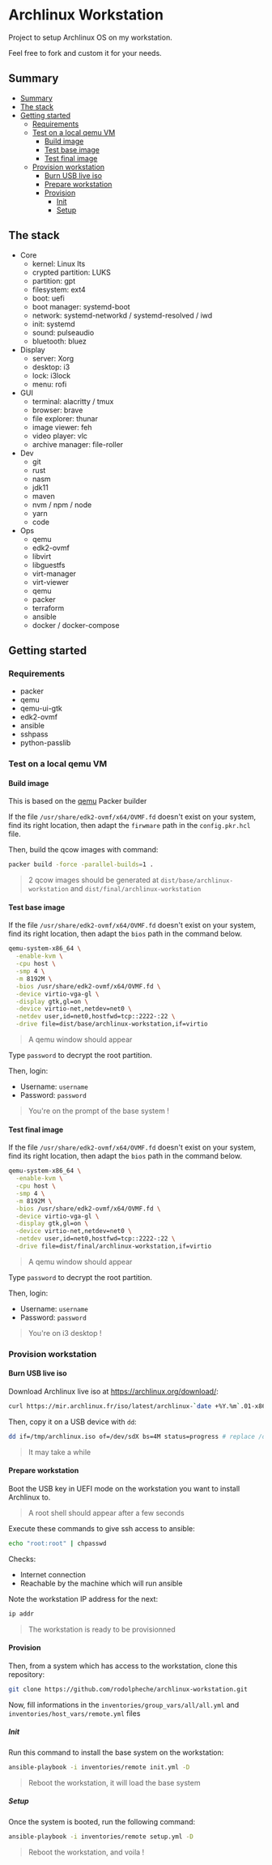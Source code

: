# Archlinux Workstation

Project to setup Archlinux OS on my workstation.

Feel free to fork and custom it for your needs.

## Summary

<!-- TOC -->

- [Summary](#summary)
- [The stack](#the-stack)
- [Getting started](#getting-started)
    - [Requirements](#requirements)
    - [Test on a local qemu VM](#test-on-a-local-qemu-vm)
        - [Build image](#build-image)
        - [Test base image](#test-base-image)
        - [Test final image](#test-final-image)
    - [Provision workstation](#provision-workstation)
        - [Burn USB live iso](#burn-usb-live-iso)
        - [Prepare workstation](#prepare-workstation)
        - [Provision](#provision)
            - [Init](#init)
            - [Setup](#setup)

<!-- /TOC -->

## The stack

- Core
  - kernel: Linux lts
  - crypted partition: LUKS
  - partition: gpt
  - filesystem: ext4
  - boot: uefi
  - boot manager: systemd-boot
  - network: systemd-networkd / systemd-resolved / iwd
  - init: systemd
  - sound: pulseaudio
  - bluetooth: bluez
- Display
  - server: Xorg
  - desktop: i3
  - lock: i3lock
  - menu: rofi
- GUI
  - terminal: alacritty / tmux
  - browser: brave
  - file explorer: thunar
  - image viewer: feh
  - video player: vlc
  - archive manager: file-roller
- Dev
  - git
  - rust
  - nasm
  - jdk11
  - maven
  - nvm / npm / node
  - yarn
  - code
- Ops
  - qemu
  - edk2-ovmf
  - libvirt
  - libguestfs
  - virt-manager
  - virt-viewer
  - qemu
  - packer
  - terraform
  - ansible
  - docker / docker-compose

## Getting started

### Requirements

- packer
- qemu
- qemu-ui-gtk
- edk2-ovmf
- ansible
- sshpass
- python-passlib

### Test on a local qemu VM

#### Build image

This is based on the [qemu](https://www.packer.io/plugins/builders/qemu) Packer builder

If the file `/usr/share/edk2-ovmf/x64/OVMF.fd` doesn't exist on your system, find its right location, then adapt the `firwmare` path in the `config.pkr.hcl` file.

Then, build the qcow images with command:

```bash
packer build -force -parallel-builds=1 .
```

> 2 qcow images should be generated at `dist/base/archlinux-workstation` and `dist/final/archlinux-workstation`

#### Test base image

If the file `/usr/share/edk2-ovmf/x64/OVMF.fd` doesn't exist on your system, find its right location, then adapt the `bios` path in the command below.

```bash
qemu-system-x86_64 \
  -enable-kvm \
  -cpu host \
  -smp 4 \
  -m 8192M \
  -bios /usr/share/edk2-ovmf/x64/OVMF.fd \
  -device virtio-vga-gl \
  -display gtk,gl=on \
  -device virtio-net,netdev=net0 \
  -netdev user,id=net0,hostfwd=tcp::2222-:22 \
  -drive file=dist/base/archlinux-workstation,if=virtio
```

> A qemu window should appear

Type `password` to decrypt the root partition.

Then, login:
- Username: `username`
- Password: `password`

> You're on the prompt of the base system !

#### Test final image

If the file `/usr/share/edk2-ovmf/x64/OVMF.fd` doesn't exist on your system, find its right location, then adapt the `bios` path in the command below.

```bash
qemu-system-x86_64 \
  -enable-kvm \
  -cpu host \
  -smp 4 \
  -m 8192M \
  -bios /usr/share/edk2-ovmf/x64/OVMF.fd \
  -device virtio-vga-gl \
  -display gtk,gl=on \
  -device virtio-net,netdev=net0 \
  -netdev user,id=net0,hostfwd=tcp::2222-:22 \
  -drive file=dist/final/archlinux-workstation,if=virtio
```

> A qemu window should appear

Type `password` to decrypt the root partition.

Then, login:
- Username: `username`
- Password: `password`

> You're on i3 desktop !

### Provision workstation

#### Burn USB live iso

Download Archlinux live iso at https://archlinux.org/download/:

```bash
curl https://mir.archlinux.fr/iso/latest/archlinux-`date +%Y.%m`.01-x86_64.iso -o /tmp/archlinux.iso
```

Then, copy it on a USB device with `dd`:

```bash
dd if=/tmp/archlinux.iso of=/dev/sdX bs=4M status=progress # replace /dev/sdX with your USB device
```

> It may take a while

#### Prepare workstation

Boot the USB key in UEFI mode on the workstation you want to install Archlinux to.

> A root shell should appear after a few seconds

Execute these commands to give ssh access to ansible:

```bash
echo "root:root" | chpasswd
```

Checks:
- Internet connection
- Reachable by the machine which will run ansible

Note the workstation IP address for the next:
```bash
ip addr
```

> The workstation is ready to be provisionned

#### Provision

Then, from a system which has access to the workstation, clone this repository:

```bash
git clone https://github.com/rodolpheche/archlinux-workstation.git
```

Now, fill informations in the `inventories/group_vars/all/all.yml` and `inventories/host_vars/remote.yml` files

##### Init

Run this command to install the base system on the workstation:

```bash
ansible-playbook -i inventories/remote init.yml -D
```

> Reboot the workstation, it will load the base system

##### Setup

Once the system is booted, run the following command:

```bash
ansible-playbook -i inventories/remote setup.yml -D
```

> Reboot the workstation, and voila !
